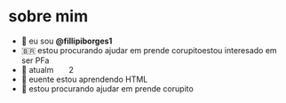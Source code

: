   # sobre mim 
- 👋 eu sou **@fillipiborges1**     
- 🇧🇷 estou procurando ajudar em prende corupitoestou interesado em ser PFa          
- 🌱 atualm​       
2
- 👋 euente estou aprendendo HTML           
- 💞️ estou procurando ajudar em prende corupito            
